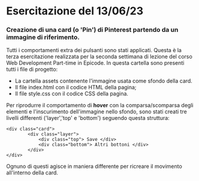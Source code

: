 # Esercitazione del 13/06/23
### Creazione di una card (o 'Pin') di **Pinterest** partendo da un immagine di riferimento.
Tutti i comportamenti extra dei pulsanti sono stati applicati. Questa è la terza esercitazione realizzata per la seconda settimana di lezione del corso Web Development Part-time in Epicode. In questa cartella sono presenti tutti i file di progetto:

* La cartella assets contenente l'immagine usata come sfondo della card.
* Il file index.html con il codice HTML della pagina;
* Il file style.css con il codice CSS della pagina.

Per riprodurre il comportamento di **hover** con la comparsa/scomparsa degli elementi e l'inscurimento dell'immagine nello sfondo, sono stati creati tre livelli differenti ('layer','top' e 'bottom') seguendo questa struttura:

    <div class="card">
            <div class="layer">
                <div class="top"> Save </div>
                <div class="bottom"> Altri bottoni </div>
            </div>
    </div>
Ognuno di questi agisce in maniera differente per ricreare il movimento all'interno della card.